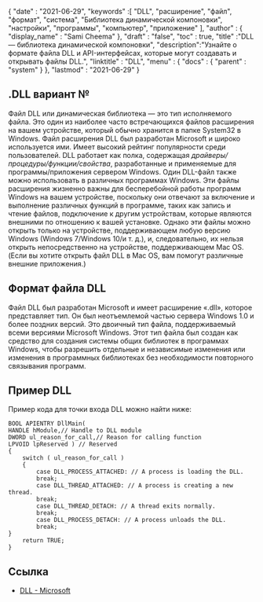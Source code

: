 {
  "date" : "2021-06-29",
  "keywords" :[ "DLL", "расширение", "файл", "формат", "система", "Библиотека динамической компоновки", "настройки", "программы", "компьютер", "приложение" ],
  "author" : {
    "display_name" : "Sami Cheema"
},
  "draft" : "false",
  "toc" : true,
  "title" :"DLL — библиотека динамической компоновки",
  "description":"Узнайте о формате файла DLL и API-интерфейсах, которые могут создавать и открывать файлы DLL.",
  "linktitle" : "DLL",
  "menu" : {
    "docs" : {
      "parent" : "system"
}
},
  "lastmod" : "2021-06-29"
}

## .DLL вариант № ##

Файл DLL или динамическая библиотека — это тип исполняемого файла. Это один из наиболее часто встречающихся файлов расширения на вашем устройстве, который обычно хранится в папке System32 в Windows. Файл расширения DLL был разработан Microsoft и широко используется ими. Имеет высокий рейтинг популярности среди пользователей. DLL работает как полка, содержащая *драйверы/процедуры/функции/свойства*, разработанные и применяемые для программы/приложения сервером Windows. Один DLL-файл также можно использовать в различных программах Windows. Эти файлы расширения жизненно важны для бесперебойной работы программ Windows на вашем устройстве, поскольку они отвечают за включение и выполнение различных функций в программе, таких как запись и чтение файлов, подключение к другим устройствам, которые являются внешними по отношению к вашей установке.
Однако эти файлы можно открыть только на устройстве, поддерживающем любую версию Windows (Windows 7/Windows 10/и т. д.), и, следовательно, их нельзя открыть непосредственно на устройстве, поддерживающем Mac OS. (Если вы хотите открыть файл DLL в Mac OS, вам помогут различные внешние приложения.)


## Формат файла DLL ##

Файл DLL был разработан Microsoft и имеет расширение «.dll», которое представляет тип. Он был неотъемлемой частью сервера Windows 1.0 и более поздних версий. Это двоичный тип файла, поддерживаемый всеми версиями Microsoft Windows. Этот тип файла был создан как средство для создания системы общих библиотек в программах Windows, чтобы разрешить отдельные и независимые изменения или изменения в программных библиотеках без необходимости повторного связывания программ.


## Пример DLL ##

Пример кода для точки входа DLL можно найти ниже:

```
BOOL APIENTRY DllMain(
HANDLE hModule,// Handle to DLL module
DWORD ul_reason_for_call,// Reason for calling function
LPVOID lpReserved ) // Reserved
{
    switch ( ul_reason_for_call )
    {
        case DLL_PROCESS_ATTACHED: // A process is loading the DLL.
        break;
        case DLL_THREAD_ATTACHED: // A process is creating a new thread.
        break;
        case DLL_THREAD_DETACH: // A thread exits normally.
        break;
        case DLL_PROCESS_DETACH: // A process unloads the DLL.
        break;
}
    return TRUE;
}

```

## Ссылка ##

* [DLL - Microsoft](https://learn.microsoft.com/en-us/troubleshoot/windows-client/deployment/dynamic-link-library)
